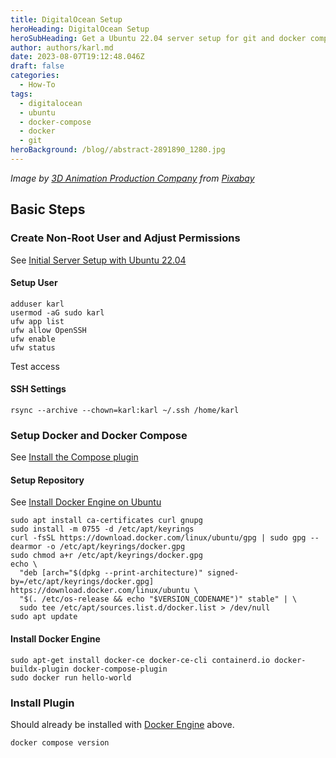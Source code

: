```yaml
---
title: DigitalOcean Setup
heroHeading: DigitalOcean Setup
heroSubHeading: Get a Ubuntu 22.04 server setup for git and docker compose
author: authors/karl.md
date: 2023-08-07T19:12:48.046Z
draft: false
categories:
  - How-To
tags:
  - digitalocean
  - ubuntu
  - docker-compose
  - docker
  - git
heroBackground: /blog//abstract-2891890_1280.jpg
---
```


*Image by [3D Animation Production Company](https://pixabay.com/users/quincecreative-1031690/?utm_source=link-attribution\&utm_medium=referral\&utm_campaign=image\&utm_content=2891890) from [Pixabay](https://pixabay.com//?utm_source=link-attribution\&utm_medium=referral\&utm_campaign=image\&utm_content=2891890)*

## Basic Steps

### Create Non-Root User and Adjust Permissions

See [Initial Server Setup with Ubuntu 22.04](https://www.digitalocean.com/community/tutorials/initial-server-setup-with-ubuntu-22-04)

#### Setup User

```shell
adduser karl
usermod -aG sudo karl
ufw app list
ufw allow OpenSSH
ufw enable
ufw status
```

Test access

#### SSH Settings

```shell
rsync --archive --chown=karl:karl ~/.ssh /home/karl
```

### Setup Docker and Docker Compose

See [Install the Compose plugin](https://docs.docker.com/compose/install/linux/)

#### Setup Repository

See [Install Docker Engine on Ubuntu](https://docs.docker.com/engine/install/ubuntu/#set-up-the-repository)

```shell
sudo apt install ca-certificates curl gnupg
sudo install -m 0755 -d /etc/apt/keyrings
curl -fsSL https://download.docker.com/linux/ubuntu/gpg | sudo gpg --dearmor -o /etc/apt/keyrings/docker.gpg
sudo chmod a+r /etc/apt/keyrings/docker.gpg
echo \
  "deb [arch="$(dpkg --print-architecture)" signed-by=/etc/apt/keyrings/docker.gpg] https://download.docker.com/linux/ubuntu \
  "$(. /etc/os-release && echo "$VERSION_CODENAME")" stable" | \
  sudo tee /etc/apt/sources.list.d/docker.list > /dev/null
sudo apt update
```

#### Install Docker Engine

```shell
sudo apt-get install docker-ce docker-ce-cli containerd.io docker-buildx-plugin docker-compose-plugin
sudo docker run hello-world
```

### Install Plugin

Should already be installed with [Docker Engine](#install-docker-engine) above.

```shell
docker compose version
```
